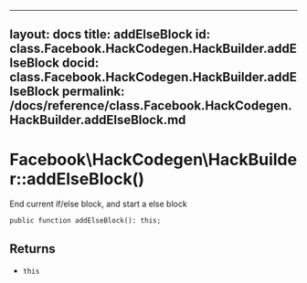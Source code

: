 
***

layout: docs
title: addElseBlock
id: class.Facebook.HackCodegen.HackBuilder.addElseBlock
docid: class.Facebook.HackCodegen.HackBuilder.addElseBlock
permalink: /docs/reference/class.Facebook.HackCodegen.HackBuilder.addElseBlock.md
---







# Facebook\\HackCodegen\\HackBuilder::addElseBlock()




End current if/else block, and start a else block




``` Hack
public function addElseBlock(): this;
```




## Returns




* ` this `